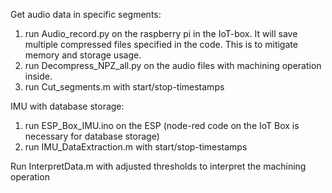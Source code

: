 Get audio data in specific segments:
1. run Audio_record.py on the raspberry pi in the IoT-box. It will save multiple compressed files specified in the code. This is to mitigate memory and storage usage.
2. run Decompress_NPZ_all.py on the audio files with machining operation inside.
3. run Cut_segments.m with start/stop-timestamps
 

IMU with database storage: 
1. run ESP_Box_IMU.ino on the ESP (node-red code on the IoT Box is necessary for database storage)
2. run IMU_DataExtraction.m with start/stop-timestamps
   

Run InterpretData.m with adjusted thresholds to interpret the machining operation
